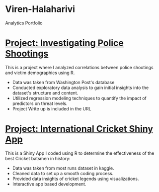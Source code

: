 # Viren-Halaharivi
Analytics Portfolio

# [Project: Investigating Police Shootings](https://github.com/vhalaharivi26/Investigating-Police-Shootings.git)
This is a project where I analyzed correlations between police shootings and victim demographics using R. 

* Data was taken from Washington Post's database
* Conducted exploratory data analysis to gain initial insights into the dataset's structure and content.
* Utilized regression modeling techniques to quantify the impact of predictors on threat levels.
* Project Write up is included in the URL


# [Project: International Cricket Shiny App](https://github.com/vhalaharivi26/Project-International-Cricket-Shiny-App.git)
This is a Shiny App I coded using R to determine the effectiveness of the best Cricket batsmen in history:

* Data was taken from most runs dataset in kaggle.
* Cleaned data to set up a smooth coding process.
* Provided data insights of cricket legends using visualizations.
* Interactive app based development.
  


  

